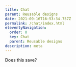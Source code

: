 ```yaml
---
title: Chat
parent: Reusable designs
date: 2021-09-16T16:53:34.757Z
permalink: /chat/index.html
eleventyNavigation:
  order: 0
  key: Chat
  parent: Reusable designs
description: meta
---
```

Does this save?